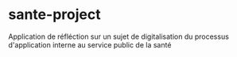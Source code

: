 # sante-project
Application de réfléction sur un sujet de digitalisation du processus d'application interne au service public de la santé
